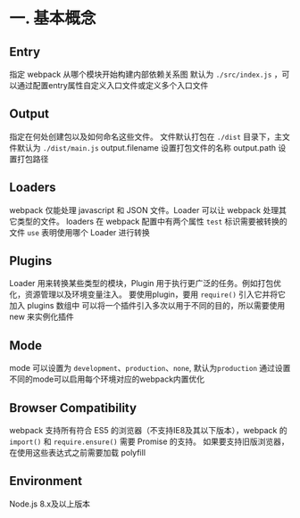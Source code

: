 # 一. 基本概念
## Entry
指定 webpack 从哪个模块开始构建内部依赖关系图
默认为 `./src/index.js` ，可以通过配置entry属性自定义入口文件或定义多个入口文件

## Output
指定在何处创建包以及如何命名这些文件。
文件默认打包在 `./dist` 目录下，主文件默认为 `./dist/main.js`
output.filename 设置打包文件的名称
output.path 设置打包路径 

## Loaders
webpack 仅能处理 javascript 和 JSON 文件。Loader 可以让 webpack 处理其它类型的文件。
loaders 在 webpack 配置中有两个属性
`test` 标识需要被转换的文件
`use` 表明使用哪个 Loader 进行转换

## Plugins
Loader 用来转换某些类型的模块，Plugin 用于执行更广泛的任务。例如打包优化，资源管理以及环境变量注入。
要使用plugin，要用 `require()` 引入它并将它加入 plugins 数组中
可以将一个插件引入多次以用于不同的目的，所以需要使用 new 来实例化插件

## Mode
mode 可以设置为 `development`、`production`、`none`, 默认为`production`
通过设置不同的mode可以启用每个环境对应的webpack内置优化

## Browser Compatibility
webpack 支持所有符合 ES5 的浏览器（不支持IE8及其以下版本），webpack 的 `import()` 和 `require.ensure()` 需要 Promise 的支持。
如果要支持旧版浏览器，在使用这些表达式之前需要加载 polyfill


## Environment
Node.js 8.x及以上版本

